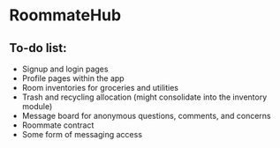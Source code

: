 #  RoommateHub 

## To-do list:
* Signup and login pages
* Profile pages within the app
* Room inventories for groceries and utilities
* Trash and recycling allocation (might consolidate into the inventory module)
* Message board for anonymous questions, comments, and concerns
* Roommate contract
* Some form of messaging access

